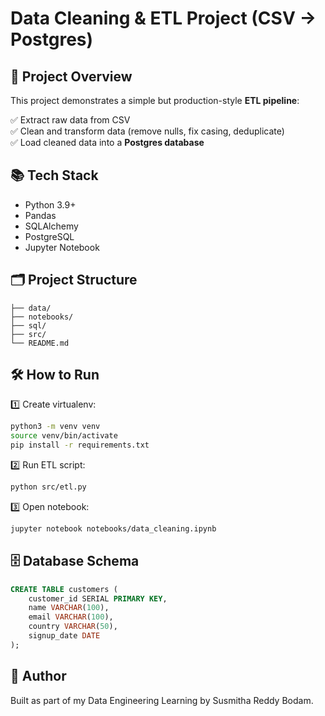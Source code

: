 
# Data Cleaning & ETL Project (CSV → Postgres)

## 🚀 Project Overview

This project demonstrates a simple but production-style **ETL pipeline**:

✅ Extract raw data from CSV  
✅ Clean and transform data (remove nulls, fix casing, deduplicate)  
✅ Load cleaned data into a **Postgres database**  

## 📚 Tech Stack

- Python 3.9+
- Pandas
- SQLAlchemy
- PostgreSQL
- Jupyter Notebook

## 🗂 Project Structure

```
├── data/
├── notebooks/
├── sql/
├── src/
└── README.md
```

## 🛠 How to Run

1️⃣ Create virtualenv:

```bash
python3 -m venv venv
source venv/bin/activate
pip install -r requirements.txt
```

2️⃣ Run ETL script:

```bash
python src/etl.py
```

3️⃣ Open notebook:

```bash
jupyter notebook notebooks/data_cleaning.ipynb
```

## 🗄 Database Schema

```sql
CREATE TABLE customers (
    customer_id SERIAL PRIMARY KEY,
    name VARCHAR(100),
    email VARCHAR(100),
    country VARCHAR(50),
    signup_date DATE
);
```

## 🚀 Author

Built as part of my Data Engineering Learning by Susmitha Reddy Bodam.
